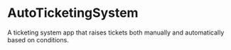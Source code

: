# AutoTicketingSystem
A ticketing system app that raises tickets both manually and automatically based on conditions.
